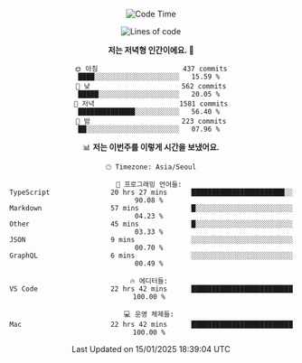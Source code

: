 <div align='center'>
 
<!--START_SECTION:waka-->
![Code Time](http://img.shields.io/badge/Code%20Time-4%2C076%20hrs%2055%20mins-blue)

![Lines of code](https://img.shields.io/badge/%EC%A0%80%EB%8A%94%20%EC%97%AC%ED%83%9C%EA%B9%8C%EC%A7%80%20-1.5%20million%20%EC%A4%84%EC%9D%98%20%EC%BD%94%EB%93%9C%EB%A5%BC%20%EC%9E%91%EC%84%B1%ED%96%88%EC%96%B4%EC%9A%94.-blue)

**저는 저녁형 인간이에요. 🦉** 

```text
🌞 아침                     437 commits         ████░░░░░░░░░░░░░░░░░░░░░   15.59 % 
🌆 낮　                     562 commits         █████░░░░░░░░░░░░░░░░░░░░   20.05 % 
🌃 저녁                     1581 commits        ██████████████░░░░░░░░░░░   56.40 % 
🌙 밤　                     223 commits         ██░░░░░░░░░░░░░░░░░░░░░░░   07.96 % 
```


📊 **저는 이번주를 이렇게 시간을 보냈어요.** 

```text
🕑︎ Timezone: Asia/Seoul

💬 프로그래밍 언어들: 
TypeScript               20 hrs 27 mins      ███████████████████████░░   90.08 % 
Markdown                 57 mins             █░░░░░░░░░░░░░░░░░░░░░░░░   04.23 % 
Other                    45 mins             █░░░░░░░░░░░░░░░░░░░░░░░░   03.33 % 
JSON                     9 mins              ░░░░░░░░░░░░░░░░░░░░░░░░░   00.70 % 
GraphQL                  6 mins              ░░░░░░░░░░░░░░░░░░░░░░░░░   00.49 % 

🔥 에디터들: 
VS Code                  22 hrs 42 mins      █████████████████████████   100.00 % 

💻 운영 체제들: 
Mac                      22 hrs 42 mins      █████████████████████████   100.00 % 
```


 Last Updated on 15/01/2025 18:39:04 UTC
<!--END_SECTION:waka-->
 </div>
<!---
Emewjin/Emewjin is a ✨ special ✨ repository because its `README.md` (this file) appears on your GitHub profile.
You can click the Preview link to take a look at your changes.
--->
